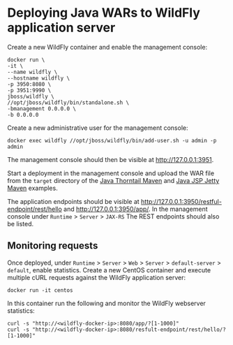 # Deploying Java WARs to WildFly application server

Create a new WildFly container and enable the management console:
```shell
docker run \
-it \
--name wildfly \
--hostname wildfly \
-p 3950:8080 \
-p 3951:9990 \
jboss/wildfly \
//opt/jboss/wildfly/bin/standalone.sh \
-bmanagement 0.0.0.0 \
-b 0.0.0.0
```

Create a new administrative user for the management console:
```shell
docker exec wildfly //opt/jboss/wildfly/bin/add-user.sh -u admin -p admin
```

The management console should then be visible at http://127.0.0.1:3951.

Start a deployment in the management console and upload the WAR file from the ```target``` directory of the [Java Thorntail Maven](../master/thorntail/README.md) and [Java JSP Jetty Maven](../master/maven/README.md) examples.

The application endpoints should be visible at http://127.0.0.1:3950/restful-endpoint/rest/hello and http://127.0.0.1:3950/app/.
In the management console under ```Runtime``` > ```Server``` > ```JAX-RS``` The REST endpoints should also be listed. 

## Monitoring requests
Once deployed, under ```Runtime``` > ```Server``` > ```Web``` > ```Server``` > ```default-server``` > ```default```, enable statistics.
Create a new CentOS container and execute multiple cURL requests against the WildFly application server:
```shell
docker run -it centos
```
In this container run the following and monitor the WildFly webserver statistics:
```shell
curl -s "http://<wildfly-docker-ip>:8080/app/?[1-1000]"
curl -s "http://<wildfly-docker-ip>:8080/resfult-endpoint/rest/hello/?[1-1000]"
```
